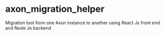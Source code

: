 # axon_migration_helper
Migration tool from one Axon instance to another using React Js front end and Node Js backend

